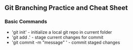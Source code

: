 ## Git Branching Practice and Cheat Sheet


### Basic Commands
* 'git init' - initialize a local git repo in current folder
* 'git add .' - stage current changes for commit
* 'git commit -m "message" ' - commit staged changes
